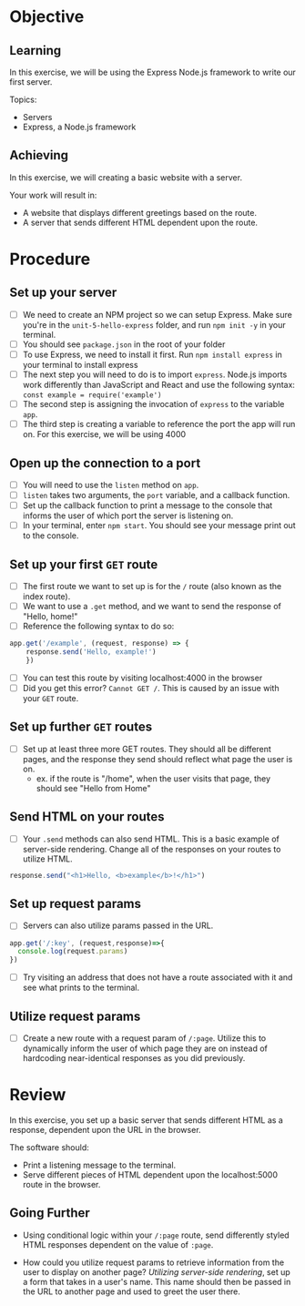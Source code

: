 # Objective

## Learning

In this exercise, we will be using the Express Node.js framework to write our first server.

Topics:

- Servers
- Express, a Node.js framework

## Achieving

In this exercise, we will creating a basic website with a server.

Your work will result in:

- A website that displays different greetings based on the route.
- A server that sends different HTML dependent upon the route.

# Procedure

## Set up your server

- [ ] We need to create an NPM project so we can setup Express. Make sure you're in the `unit-5-hello-express` folder, and run `npm init -y` in your terminal.
- [ ] You should see `package.json` in the root of your folder
- [ ] To use Express, we need to install it first. Run `npm install express` in your terminal to install express
- [ ] The next step you will need to do is to import `express`. Node.js imports work differently than JavaScript and React and use the following syntax:
`const example = require('example')`
- [ ] The second step is assigning the invocation of `express` to the variable `app`.
- [ ] The third step is creating a variable to reference the port the app will run on. For this exercise, we will be using 4000

## Open up the connection to a port

- [ ] You will need to use the `listen` method on `app`.
- [ ] `listen` takes two arguments, the `port` variable, and a callback function.
- [ ] Set up the callback function to print a message to the console that informs the user of which port the server is listening on.
- [ ] In your terminal, enter `npm start`. You should see your message print out to the console.

## Set up your first `GET` route

- [ ] The first route we want to set up is for the `/` route (also known as the index route).
- [ ] We want to use a `.get` method, and we want to send the response of "Hello, home!"
- [ ] Reference the following syntax to do so:
```js
app.get('/example', (request, response) => {
    response.send('Hello, example!')
    })
```
- [ ] You can test this route by visiting localhost:4000 in the browser
- [ ] Did you get this error? `Cannot GET /`. This is caused by an issue with your `GET` route.

## Set up further `GET` routes

- [ ] Set up at least three more GET routes. They should all be different pages, and the response they send should reflect what page the user is on.
  - ex. if the route is "/home", when the user visits that page, they should see "Hello from Home"

## Send HTML on your routes

- [ ] Your `.send` methods can also send HTML. This is a basic example of server-side rendering. Change all of the responses on your routes to utilize HTML.
```js
response.send("<h1>Hello, <b>example</b>!</h1>")
```

## Set up request params

- [ ] Servers can also utilize params passed in the URL.
```js
app.get('/:key', (request,response)=>{
  console.log(request.params)
})
```
- [ ] Try visiting an address that does not have a route associated with it and see what prints to the terminal.

## Utilize request params

- [ ] Create a new route with a request param of `/:page`. Utilize this to dynamically inform the user of which page they are on instead of hardcoding near-identical responses as you did previously.

# Review

In this exercise, you set up a basic server that sends different HTML as a response, dependent upon the URL in the browser.

The software should:

- Print a listening message to the terminal.
- Serve different pieces of HTML dependent upon the localhost:5000 route in the browser.

## Going Further

- Using conditional logic within your `/:page` route, send differently styled HTML responses dependent on the value of `:page`.

- How could you utilize request params to retrieve information from the user to display on another page? _Utilizing server-side rendering_, set up a form that takes in a user's name. This name should then be passed in the URL to another page and used to greet the user there.
